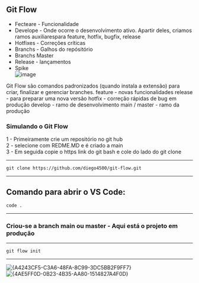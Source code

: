 ## Git Flow


* Fecteare - Funcionalidade
* Develope - Onde ocorre o desenvolvimento ativo. Apartir deles, criamos ramos auxiliarespara feature, hotfix, bugfix, release
* Hotfixes - Correções críticas
* Branchs - Galhos do repósitório
* Branchs Master
* Release - lançamentos
* Spike
  <br>
![image](https://github.com/user-attachments/assets/9a7308e4-1518-4d5c-87d1-95e4d3c2d532)

Git Flow são comandos padronizados (quando instala a extensão) para criar, finalizar e gerenciar branches.
feature - novas funcionalidades
release - para preparar uma nova versão
hotfix - correção rápidas de bug em produção
develop - ramo de desenvolvimento
main / master - ramo da produção

### Simulando o Git Flow

1 - Primeiramente crie um repositório no git hub <br>
2 - selecione com REDME.MD e é criado a main <br>
3 - Em seguida copie o https link do git bash e cole do lado do git clone

---   
    git clone https://github.com/diego4500/git-flow.git
---  
Comando para abrir o VS Code:
---   
    code .
--- 

### Criou-se a branch main ou master - Aqui está o projeto em produção


---   
    git flow init
---  

![{A4243CF5-C3A6-48FA-8C99-3DC5BB2F9FF7}](https://github.com/user-attachments/assets/927d1197-74c6-4e5e-8a37-3d2328fdb85d)
![{4AE5FF0D-0B23-4B35-AA80-1514827A4F0D}](https://github.com/user-attachments/assets/3f387272-b563-41b0-afee-8178a129b25e)






